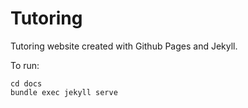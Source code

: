 # Tutoring

Tutoring website created with Github Pages and Jekyll.

To run:
```
cd docs
bundle exec jekyll serve
```